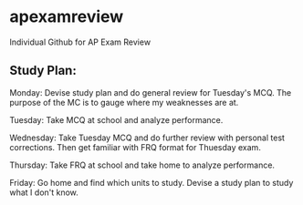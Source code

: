 # apexamreview

Individual Github for AP Exam Review

## Study Plan:

Monday: Devise study plan and do general review for Tuesday's MCQ. The purpose of the MC is to gauge where my weaknesses are at.

Tuesday: Take MCQ at school and analyze performance.

Wednesday: Take Tuesday MCQ and do further review with personal test corrections. Then get familiar with FRQ format for Thuesday exam.

Thursday: Take FRQ at school and take home to analyze performance.

Friday: Go home and find which units to study. Devise a study plan to study what I don't know.
